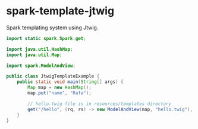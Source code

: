 spark-template-jtwig
====================

Spark templating system using Jtwig.

```java
import static spark.Spark.get;

import java.util.HashMap;
import java.util.Map;

import spark.ModelAndView;

public class JtwigTemplateExample {
    public static void main(String[] args) {
        Map map = new HashMap();
        map.put("name", "Rafa");

        // hello.twig file is in resources/templates directory
        get("/hello", (rq, rs) -> new ModelAndView(map, "hello.twig"), new JtwigTemplateEngine());
    }
}
```